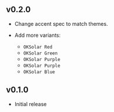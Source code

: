 ## v0.2.0

-   Change accent spec to match themes.

-   Add more variants:

    -   `OKSolar Red`
    -   `OKSolar Green`
    -   `OKSolar Purple`
    -   `OKSolar Purple`
    -   `OKSolar Blue`

## v0.1.0

-   Initial release

